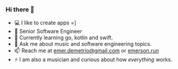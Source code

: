 ### Hi there 👋

- 💻  I like to create apps =]
- 🔭  Senior Software Engineer
- 🌱  Currently learning go, kotlin and swift.
- 💬  Ask me about music and software engineering topics.
- 📫  Reach me at [emer.demetrio@gmail.com](mailto:emer.demetrio@gmail.com) or [emerson.run](https://emerson.run)
- ⚡  I am also a musician and curious about how _everything_ works. 
